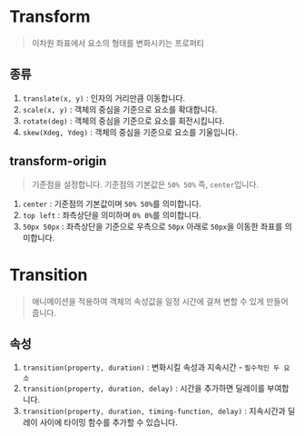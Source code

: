# Transform
> 이차원 좌표에서 요소의 형태를 변화시키는 프로퍼티

## 종류
1. `translate(x, y)` : 인자의 거리만큼 이동합니다.
2. `scale(x, y)` : 객체의 중심을 기준으로 요소를 확대합니다.
3. `rotate(deg)` : 객체의 중심을 기준으로 요소를 회전시킵니다.
4. `skew(Xdeg, Ydeg)` : 객체의 중심을 기준으로 요소를 기울입니다.

## transform-origin
> 기준점을 설정합니다. 기준점의 기본값은 `50% 50%` 즉, `center`입니다.
1. `center` : 기준점의 기본값이며 `50% 50%`를 의미합니다.
2. `top left` : 좌측상단을 의미하며 `0% 0%`를 의미합니다.
3. `50px 50px` : 좌측상단을 기준으로 우측으로 `50px` 아래로 `50px`을 이동한 좌표를 의미합니다.

# Transition
> 애니메이션을 적용하여 객체의 속성값을 일정 시간에 걸쳐 변할 수 있게 만들어줍니다.

## 속성
1. `transition(property, duration)` : 변화시킬 속성과 지속시간 - `필수적인 두 요소`
2. `transition(property, duration, delay)` : 시간을 추가하면 딜레이를 부여합니다.
3. `transition(property, duration, timing-function, delay)` : 지속시간과 딜레이 사이에 타이밍 함수를 추가할 수 있습니다.